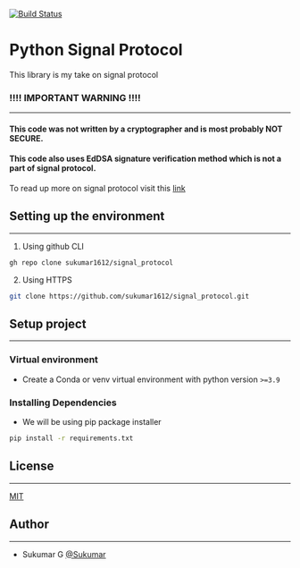 [![Build Status](https://travis-ci.org/Syndace/python-xeddsa.svg?branch=master)](https://travis-ci.org/Syndace/python-xeddsa)

# Python Signal Protocol

This library is my take on signal protocol

### !!!! IMPORTANT WARNING !!!!

---

#### This code was not written by a cryptographer and is most probably NOT SECURE.

#### This code also uses EdDSA signature verification method which is not a part of signal protocol.

To read up more on signal protocol visit this [link](https://signal.org/docs/)

## Setting up the environment

---

1. Using github CLI

```bash
gh repo clone sukumar1612/signal_protocol
```

2. Using HTTPS

```bash
git clone https://github.com/sukumar1612/signal_protocol.git
```

## Setup project

---

### Virtual environment

* Create a Conda or venv virtual environment with python version `>=3.9`

### Installing Dependencies

* We will be using pip package installer

```bash
pip install -r requirements.txt
``` 

## License

---
[MIT](https://choosealicense.com/licenses/mit/)

## Author

---

* Sukumar G [@Sukumar](https://github.com/sukumar1612)




